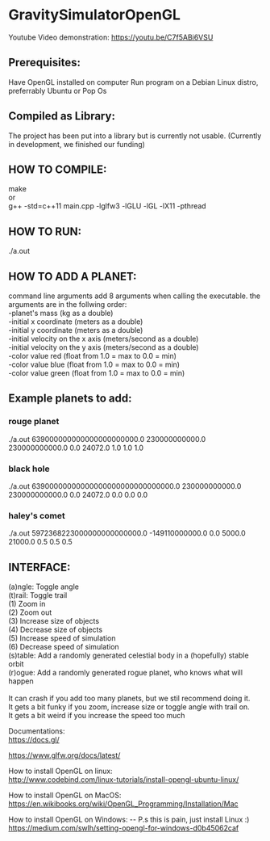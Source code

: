 # GravitySimulatorOpenGL

Youtube Video demonstration:
https://youtu.be/C7f5ABi6VSU


<h2>Prerequisites:</h2>
Have OpenGL installed on computer
Run program on a Debian Linux distro, preferrably Ubuntu or Pop Os

<h2>Compiled as Library:</h2>
The project has been put into a library but is currently not usable.
(Currently in development, we finished our funding)

<h2>HOW TO COMPILE:</h2>
make<br>
or<br>
g++ -std=c++11 main.cpp -lglfw3 -lGLU -lGL -lX11 -pthread

<h2>HOW TO RUN:</h2>
./a.out

<h2>HOW TO ADD A PLANET:</h2>
command line arguments
add 8 arguments when calling the executable.
the arguments are in the follwing order:<br>
    -planet's mass (kg as a double)<br>
    -initial x coordinate (meters as a double)<br>
    -initial y coordinate (meters as a double)<br>
    -initial velocity on the x axis (meters/second as a double)<br>
    -initial velocity on the y axis (meters/second as a double)<br>
    -color value red (float from 1.0 = max to 0.0 = min)<br>
    -color value blue (float from 1.0 = max to 0.0 = min)<br>
    -color value green (float from 1.0 = max to 0.0 = min)<br>

<h2>Example planets to add:</h2>
<h3>rouge planet </h3>
./a.out 639000000000000000000000.0 230000000000.0 230000000000.0 0.0 24072.0 1.0 1.0 1.0<br>
<h3>black hole</h3>
./a.out 63900000000000000000000000000000.0 230000000000.0 230000000000.0 0.0 24072.0 0.0 0.0 0.0<br>
<h3>haley's comet</h3>
./a.out 5972368223000000000000000.0 -149110000000.0 0.0 5000.0 21000.0 0.5 0.5 0.5<br>



<h2>INTERFACE:</h2>
(a)ngle: Toggle angle<br>
(t)rail: Toggle trail<br>
(1) Zoom in<br>
(2) Zoom out<br>
(3) Increase size of objects<br>
(4) Decrease size of objects<br>
(5) Increase speed of simulation<br>
(6) Decrease speed of simulation<br>
(s)table: Add a randomly generated celestial body in a (hopefully) stable orbit<br>
(r)ogue: Add a randomly generated rogue planet, who knows what will happen<br>
<br>
It can crash if you add too many planets, but we stil recommend doing it.<br>
It gets a bit funky if you zoom, increase size or toggle angle with trail on.<br>
It gets a bit weird if you increase the speed too much<br>

Documentations:<br>
https://docs.gl/<br>

https://www.glfw.org/docs/latest/<br>


How to install OpenGL on linux:<br>
http://www.codebind.com/linux-tutorials/install-opengl-ubuntu-linux/<br>

How to install OpenGL on MacOS:
https://en.wikibooks.org/wiki/OpenGL_Programming/Installation/Mac

How to install OpenGL on Windows: -- P.s this is pain, just install Linux :)
https://medium.com/swlh/setting-opengl-for-windows-d0b45062caf
